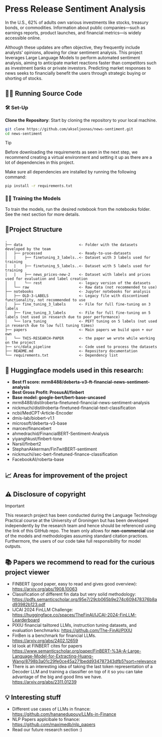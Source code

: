 # Press Release Sentiment Analysis
In the U.S., 62% of adults own various investments like stocks, treasury bonds, or commodities. Information about public companies—such as earnings reports, product launches, and financial metrics—is widely accessible online.

Although these updates are often objective, they frequently include analysts' opinions, allowing for clear sentiment analysis. This project leverages Large Language Models to perform automated sentiment analysis, aiming to anticipate market reactions faster than competitors such as investment banks or private investors. Predicting market responses to news seeks to financially benefit the users through strategic buying or shorting of stocks.

## 🏃‍♂️ Running Source Code
### 🛠️ Set-Up

**Clone the Repository**: 
Start by cloning the repository to your local machine.
   ```bash
   git clone https://github.com/akseljoonas/news-sentiment.git
   cd news-sentiment
   ```
> [!TIP]
> Before downloading the requirements as seen in the next step,
> we recommend creating a virtual environment and setting it up
> as there are a lot of dependencies in this project.

  
   Make sure all dependencies are installed by running the following command:
   ```bash
   pip install -r requirements.txt
   ```

### 🏋️‍♂️ Training the Models

To train the models, run the desired notebook from the notebooks folder. See the next section for more details.

## 🌳Project Structure

```plaintext
.
├── data                          <- Folder with the datasets developed by the team
│   ├── processed                 <- Ready-to-use-datasets
│   |    ├── finetuning_3_labels..<- Dataset with 3 labels used for training
│   |    ├── finetuning_5_labels..<- Dataset with 5 labels used for training
│   |    ├── news_prices-new-2    <- Dataset with labels and prices used for evaluation and label creation
│   |    └── rest                 <- legacy version of the datasets
│   └── raw                       <- Raw data (not recommended to use)
├── notebooks                     <- Jupyter notebooks for analysis
│   ├── OLD-3-LABELS              <- Legacy file with discontinued functionality, not recommended to use
│   ├── fine_tuning_3_labels      <- File for full fine-tuning on 3 labels
│   ├── fine_tuning_3_labels      <- File for full fine-tuning on 5 labels (not used in research due to poor performance)
│   └── lora_tuning               <- PEFT tuning on 5 labels (not used in research due to low full tuning times)
├── papers                        <- Main papers we build upon + our own
│   └── THIS-RESEARCH-PAPER       <- the paper we wrote while working on the project
├── src/data_pipeline             <- Code used to process the datasets
├── README.md                     <- Repository documentation
└── requirements.txt              <- Dependency list
```

## 🤗 Huggingface models used in this research:

- **Best f1 score: mrm8488/deberta-v3-ft-financial-news-sentiment-analysis**
- **Best Gross Profit: ProsusAI/finbert**
- **Base model: google-bert/bert-base-uncased**
- mrm8488/distilroberta-finetuned-financial-news-sentiment-analysis
- nickmuchi/distilroberta-finetuned-financial-text-classification
- ncbi/MedCPT-Article-Encoder
- dmis-lab/biobert-v1.1
- microsoft/deberta-v3-base
- marcev/financebert
- ahmedrachid/FinancialBERT-Sentiment-Analysis
- yiyanghkust/finbert-tone
- Narsil/finbert2
- StephanAkkerman/FinTwitBERT-sentiment
- nickmuchi/sec-bert-finetuned-finance-classification
- FacebookAI/roberta-base


## 📈 Areas for improvement of the project


## ⚠️ Disclosure of copyright
> [!IMPORTANT]
> This research project has been conducted during the Language Technology Practical course at the University of Groningen but has been developed
> independently by the research team and hence should be referenced using the link of this GitHub repo. The team only allows for **non-commercial** use
> of the models and methodologies assuming standard citation practices. Furthermore, the users of our code take full responsibility for model outputs.



## 📚 Papers we recommend to read for the curious project viewer

- FINBERT (good paper, easy to read and gives good overview): https://arxiv.org/abs/1908.10063
- Classification of different fin data but very solid methodology: https://pdfs.semanticscholar.org/95e7/29cb065b9e274c609478376b8ad93982b123.pdf
- IJCAI 2024 FinLLM Challenge: https://huggingface.co/spaces/TheFinAI/IJCAI-2024-FinLLM-Learderboard 
- PIXIU financial tailtored LLMs, instruction tuning datasets, and evaluation benchmarks: https://github.com/The-FinAI/PIXIU
- FinBen is a benchmark for financial LLMs. https://arxiv.org/abs/2402.12659 
- Id look at FINBERT cites for papers https://www.semanticscholar.org/paper/FinBERT-%3A-A-Large-Language-Model-for-Extracting-Huang-Wang/8798b3a01c29fe0ce45a271bedd934787343dfb5?sort=relevance 
- There is an interesting idea of taking the last token representation of a Decoder LLM and training a classifier on top of it so you can take advantage of the big and good llms we have. https://arxiv.org/abs/2311.01239



## 💡 Interesting stuff
- Different use cases of LLMs in finance: https://github.com/hananedupouy/LLMs-in-Finance
- NLP Papers applcibale to finance: https://github.com/maximedb/nlp_papers
- Read our future research section :)
